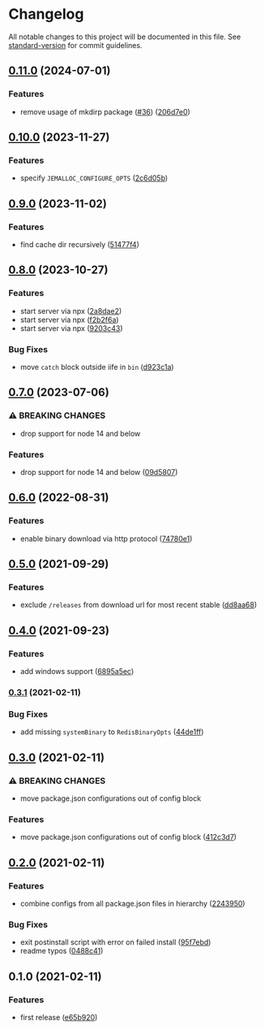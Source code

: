# Changelog

All notable changes to this project will be documented in this file. See [standard-version](https://github.com/conventional-changelog/standard-version) for commit guidelines.

## [0.11.0](https://github.com/mhassan1/redis-memory-server/compare/v0.10.0...v0.11.0) (2024-07-01)


### Features

* remove usage of mkdirp package ([#36](https://github.com/mhassan1/redis-memory-server/issues/36)) ([206d7e0](https://github.com/mhassan1/redis-memory-server/commit/206d7e077219507dec1ae053e2f1a46425fd3866))

## [0.10.0](https://github.com/mhassan1/redis-memory-server/compare/v0.9.0...v0.10.0) (2023-11-27)


### Features

* specify `JEMALLOC_CONFIGURE_OPTS` ([2c6d05b](https://github.com/mhassan1/redis-memory-server/commit/2c6d05b05b8b094d762dcdcbef0451e0ebb6715f))

## [0.9.0](https://github.com/mhassan1/redis-memory-server/compare/v0.8.0...v0.9.0) (2023-11-02)


### Features

* find cache dir recursively ([51477f4](https://github.com/mhassan1/redis-memory-server/commit/51477f4ae1feb1b66ce069f5b330e5fd5d9dfde7))

## [0.8.0](https://github.com/mhassan1/redis-memory-server/compare/v0.7.0...v0.8.0) (2023-10-27)


### Features

* start server via npx ([2a8dae2](https://github.com/mhassan1/redis-memory-server/commit/2a8dae2399d17c94d1fdecc0b363cf89ad51ff87))
* start server via npx ([f2b2f6a](https://github.com/mhassan1/redis-memory-server/commit/f2b2f6a58c628933661b55d86927a9ccb7e9023a))
* start server via npx ([9203c43](https://github.com/mhassan1/redis-memory-server/commit/9203c432789f57eacdff0204d09d18c571688405))


### Bug Fixes

* move `catch` block outside iife in `bin` ([d923c1a](https://github.com/mhassan1/redis-memory-server/commit/d923c1aa2a8ff637120fcde70dea985947cbaa57))

## [0.7.0](https://github.com/mhassan1/redis-memory-server/compare/v0.6.0...v0.7.0) (2023-07-06)


### ⚠ BREAKING CHANGES

* drop support for node 14 and below

### Features

* drop support for node 14 and below ([09d5807](https://github.com/mhassan1/redis-memory-server/commit/09d5807b9cfb0d0f275d03989125aae1facd9f17))

## [0.6.0](https://github.com/mhassan1/redis-memory-server/compare/v0.5.0...v0.6.0) (2022-08-31)


### Features

* enable binary download via http protocol ([74780e1](https://github.com/mhassan1/redis-memory-server/commit/74780e158037fe8ffeac0079d849fe08f7339800))

## [0.5.0](https://github.com/mhassan1/redis-memory-server/compare/v0.4.0...v0.5.0) (2021-09-29)


### Features

* exclude `/releases` from download url for most recent stable ([dd8aa68](https://github.com/mhassan1/redis-memory-server/commit/dd8aa68f1627ccc29bc2785bbd9cb1e418b97912))

## [0.4.0](https://github.com/mhassan1/redis-memory-server/compare/v0.3.1...v0.4.0) (2021-09-23)


### Features

* add windows support ([6895a5ec](https://github.com/mhassan1/redis-memory-server/commit/6895a5ecda37c1ca2c1183541a221ef1cc1a8a0d))

### [0.3.1](https://github.com/mhassan1/redis-memory-server/compare/v0.3.0...v0.3.1) (2021-02-11)


### Bug Fixes

* add missing `systemBinary` to `RedisBinaryOpts` ([44de1ff](https://github.com/mhassan1/redis-memory-server/commit/44de1ff65420300c682c6b0f20c94d8d35c8d811))

## [0.3.0](https://github.com/mhassan1/redis-memory-server/compare/v0.2.0...v0.3.0) (2021-02-11)


### ⚠ BREAKING CHANGES

* move package.json configurations out of config block

### Features

* move package.json configurations out of config block ([412c3d7](https://github.com/mhassan1/redis-memory-server/commit/412c3d7c08afa26e22395926ac866566f7926073))

## [0.2.0](https://github.com/mhassan1/redis-memory-server/compare/v0.1.0...v0.2.0) (2021-02-11)


### Features

* combine configs from all package.json files in hierarchy ([2243950](https://github.com/mhassan1/redis-memory-server/commit/2243950aaa897f5cbb31fcd70f3741135bc7d772))


### Bug Fixes

* exit postinstall script with error on failed install ([95f7ebd](https://github.com/mhassan1/redis-memory-server/commit/95f7ebdab66fd4000cce79f88b5755abb23d3acf))
* readme typos ([0488c41](https://github.com/mhassan1/redis-memory-server/commit/0488c41c81ba79dd0049adc195304767fe07226d))

## 0.1.0 (2021-02-11)


### Features

* first release ([e65b920](https://github.com/mhassan1/redis-memory-server/commit/e65b92045020abdb3c9cdf6368c3f0e0972e2102))
